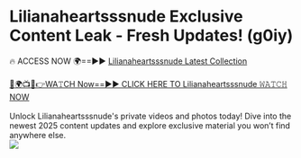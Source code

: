 # Lilianaheartsssnude Exclusive Content Leak - Fresh Updates! (g0iy)

🔥 ACCESS NOW 🌍==►► <a href="https://tinyurl.com/yc657z5k" rel="nofollow">Lilianaheartsssnude Latest Collection</a>
<br><br>
[🔴🌍📺📱👉WA𝚃CH Now==►► CLICK HERE TO Lilianaheartsssnude 𝚆𝙰𝚃𝙲𝙷 NOW](https://tinyurl.com/yc657z5k)
<br><br>
Unlock Lilianaheartsssnude's private videos and photos today! Dive into the newest 2025 content updates and explore exclusive material you won’t find anywhere else.
<br>
<a href="https://tinyurl.com/yc657z5k" rel="nofollow" data-target="animated-image.originalLink"><img src="https://camo.githubusercontent.com/8a4f000d20f83aca3bf7ec5f350d767afa0574a8a352519fd8cfa583a6f93a33/68747470733a2f2f692e696d6775722e636f6d2f644a486b345a712e676966" data-canonical-src="https://i.imgur.com/dJHk4Zq.gif" style="max-width: 100%; display: inline-block;" data-target="animated-image.originalImage"></a>
<br>
